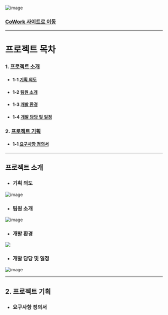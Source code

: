 <!-- 프로젝트 이미지 -->
![image](https://github.com/limbit95/cowork/assets/111622452/032e00da-7bd7-4eea-9e0f-f8de0ba539aa)
### [CoWork 사이트로 이동](http://coworkintranet.site)

---

# 프로젝트 목차
### 1. [프로젝트 소개](#프로젝트-소개)
* #### 1-1 [기획 의도](#기획-의도)
* #### 1-2 [팀원 소개](#팀원-소개)
* #### 1-3 [개발 환경](#개발-환경)
* #### 1-4 [개발 담당 및 일정](#개발-담당-및-일정)
### 2. [프로젝트 기획](#프로젝트-기획)
* #### 1-1 [요구사항 정의서](#요구사항-정의서)
---

## 프로젝트 소개
* ### 기획 의도
![image](https://github.com/limbit95/cowork/assets/111622452/221e8100-8b8c-4e9f-9441-936feb5518b5)
* ### 팀원 소개
![image](https://github.com/limbit95/cowork/assets/111622452/0540e2ee-7393-425e-96b8-5f6a18b3253e)
* ### 개발 환경
<img src="https://github.com/limbit95/cowork/assets/111622452/22b3584f-90e4-491b-ba64-d6f38c5c669f"></img>
* ### 개발 담당 및 일정
![image](https://github.com/limbit95/cowork/assets/111622452/51d3a39b-e3ee-4f6e-83d0-f5ec77612481)

---

## 2. 프로젝트 기획
* ### 요구사항 정의서
